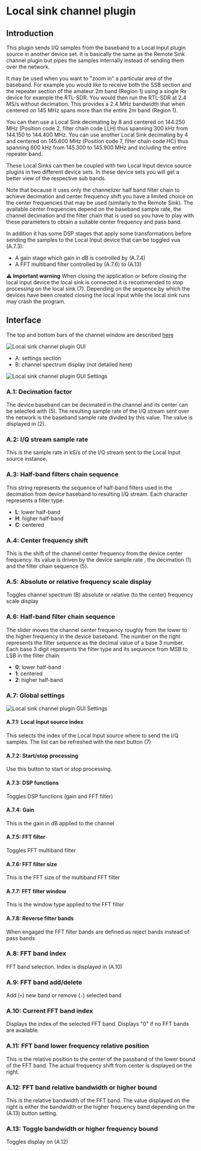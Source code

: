 <h1>Local sink channel plugin</h1>

<h2>Introduction</h2>

This plugin sends I/Q samples from the baseband to a Local Input plugin source in another device set. It is basically the same as the Remote Sink channel plugin but pipes the samples internally instead of sending them over the network.

It may be used when you want to "zoom in" a particular area of the baseband. For example you would like to receive both the SSB section and the repeater section of the amateur 2m band (Region 1) using a single Rx device for example the RTL-SDR. You would then run the RTL-SDR at 2.4 MS/s without decimation. This provides a 2.4 MHz bandwidth that when centered on 145 MHz spans more than the entire 2m band (Region 1).

You can then use a Local Sink decimating by 8 and centered on 144.250 MHz (Position code 2, filter chain code LLH) thus spanning 300 kHz from 144.150 to 144.400 MHz. You can use another Local Sink decimating by 4 and centered on 145.600 MHz (Position code 7, filter chain code HC) thus spanning 600 kHz from 145.300 to 145.900 MHz and including the entire repeater band.

These Local Sinks can then be coupled with two Local Input device source plugins in two different device sets. In these device sets you will get a better view of the respective sub bands.

Note that because it uses only the channelizer half band filter chain to achieve decimation and center frequency shift you have a limited choice on the center frequencies that may be used (similarly to the Remote Sink). The available center frequencies depend on the baseband sample rate, the channel decimation and the filter chain that is used so you have to play with these parameters to obtain a suitable center frequency and pass band.

In addition it has some DSP stages that apply some transformations before sending the samples to the Local Input device that can be toggled vua (A.7.3):
  - A gain stage which gain in dB is controlled by (A.7.4)
  - A FFT multiband filter controlled by (A.7.6) to (A.13)

<b>&#9888; Important warning</b> When closing the application or before closing the local input device the local sink is connected it is recommended to stop processing on the local sink (7). Depending on the sequence by which the devices have been created closing the local input while the local sink runs may crash the program.

<h2>Interface</h2>

The top and bottom bars of the channel window are described [here](../../../sdrgui/channel/readme.md)

![Local sink channel plugin GUI](../../../doc/img/LocalSink.png)

  - A: settings section
  - B: channel spectrum display (not detailed here)

![Local sink channel plugin GUI Settings](../../../doc/img/LocalSink_A.png)

<h3>A.1: Decimation factor</h3>

The device baseband can be decimated in the channel and its center can be selected with (5). The resulting sample rate of the I/Q stream sent over the network is the baseband sample rate divided by this value. The value is displayed in (2).

<h3>A.2: I/Q stream sample rate</h3>

This is the sample rate in kS/s of the I/Q stream sent to the Local Input source instance.

<h3>A.3: Half-band filters chain sequence</h3>

This string represents the sequence of half-band filters used in the decimation from device baseband to resulting I/Q stream. Each character represents a filter type:

  - **L**: lower half-band
  - **H**: higher half-band
  - **C**: centered

<h3>A.4: Center frequency shift</h3>

This is the shift of the channel center frequency from the device center frequency. Its value is driven by the device sample rate , the decimation (1) and the filter chain sequence (5).

<h3>A.5: Absolute or relative frequency scale display</h3>

Toggles channel spectrum (B) absolute or relative (to the center) frequency scale display

<h3>A.6: Half-band filter chain sequence</h3>

The slider moves the channel center frequency roughly from the lower to the higher frequency in the device baseband. The number on the right represents the filter sequence as the decimal value of a base 3 number. Each base 3 digit represents the filter type and its sequence from MSB to LSB in the filter chain:

  - **0**: lower half-band
  - **1**: centered
  - **2**: higher half-band

<h3>A.7: Global settings</h3>

![Local sink channel plugin GUI Settings](../../../doc/img/LocalSink_A7.png)

<h4>A.7.1: Local Input source index</h4>

This selects the index of the Local Input source where to send the I/Q samples. The list can be refreshed with the next button (7)

<h4>A.7.2: Start/stop processing</h4>

Use this button to start or stop processing.

<h4>A.7.3: DSP functions</h4>

Toggles DSP functions (gain and FFT filter)

<h4>A.7.4: Gain</h4>

This is the gain in dB applied to the channel

<h4>A.7.5: FFT filter</h4>

Toggles FFT multiband filter

<h4>A.7.6: FFT filter size</h4>

This is the FFT size of the multiband FFT filter

<h4>A.7.7: FFT filter window</h4>

This is the window type applied to the FFT filter

<h4>A.7.8: Reverse filter bands</h4>

When engaged the FFT filter bands are defined as reject bands instead of pass bands

<h3>A.8: FFT band index</h3>

FFT band selection. Index is displayed in (A.10)

<h3>A.9: FFT band add/delete</h3>

Add (`+`) new band or remove (`-`) selected band

<h3>A.10: Current FFT band index</h3>

Displays the index of the selected FFT band. Displays "0" if no FFT bands are available.

<h3>A.11: FFT band lower frequency relative position</h3>

This is the relative position to the center of the passband of the lower bound of the FFT band. The actual frequency shift from center is displayed on the right.

<h3>A.12: FFT band relative bandwidth or higher bound</h3>

This is the relative bandwidth of the FFT band. The value displayed on the right is either the bandwidth or the higher frequency band depending on the (A.13) button setting.

<h3>A.13: Toggle bandwidth or higher frequency bound</h3>

Toggles display on (A.12)
